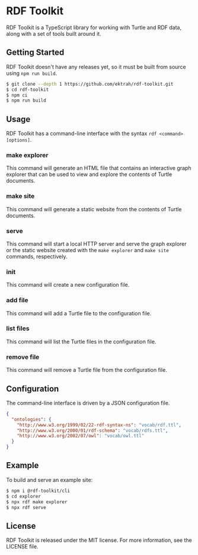 # RDF Toolkit

RDF Toolkit is a TypeScript library for working with Turtle and RDF data, along with a set of tools built around it.


## Getting Started

RDF Toolkit doesn't have any releases yet, so it must be built from source using `npm run build`.

```bash
$ git clone --depth 1 https://github.com/ektrah/rdf-toolkit.git
$ cd rdf-toolkit
$ npm ci
$ npm run build
```


## Usage

RDF Toolkit has a command-line interface with the syntax `rdf <command> [options]`.


### make explorer

This command will generate an HTML file that contains an interactive graph explorer that can be used to view and explore the contents of Turtle documents.


### make site

This command will generate a static website from the contents of Turtle documents.


### serve

This command will start a local HTTP server and serve the graph explorer or the static website created with the `make explorer` and `make site` commands, respectively.


### init

This command will create a new configuration file.


### add file

This command will add a Turtle file to the configuration file.


### list files

This command will list the Turtle files in the configuration file.


### remove file

This command will remove a Turtle file from the configuration file.


## Configuration

The command-line interface is driven by a JSON configuration file. 

```json
{
  "ontologies": {
    "http://www.w3.org/1999/02/22-rdf-syntax-ns": "vocab/rdf.ttl",
    "http://www.w3.org/2000/01/rdf-schema": "vocab/rdfs.ttl",
    "http://www.w3.org/2002/07/owl": "vocab/owl.ttl"
  }
}
```


## Example

To build and serve an example site:

```bash
$ npm i @rdf-toolkit/cli
$ cd explorer
$ npx rdf make explorer
$ npx rdf serve
```


## License

RDF Toolkit is released under the MIT license. For more information, see the LICENSE file.
